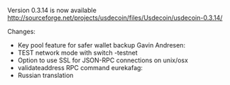 Version 0.3.14 is now available
http://sourceforge.net/projects/usdecoin/files/Usdecoin/usdecoin-0.3.14/

Changes:
* Key pool feature for safer wallet backup
Gavin Andresen:
* TEST network mode with switch -testnet
* Option to use SSL for JSON-RPC connections on unix/osx
* validateaddress RPC command
eurekafag:
* Russian translation

